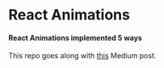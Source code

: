# React Animations

#### React Animations implemented 5 ways

This repo goes along with [this](https://medium.com/@dabit3/react-animations-in-depth-433e2b3f0e8e) Medium post.